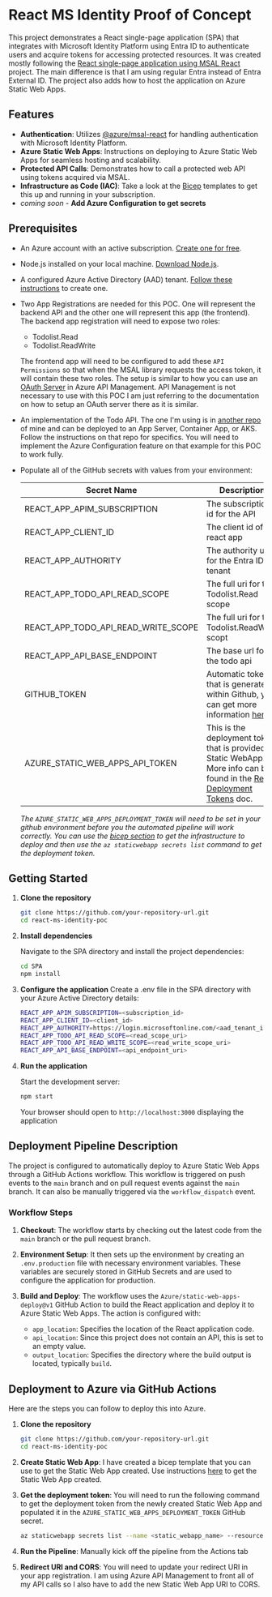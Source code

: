 # React MS Identity Proof of Concept

This project demonstrates a React single-page application (SPA) that integrates with Microsoft Identity Platform using Entra ID to authenticate users and acquire tokens for accessing protected resources.  It was created mostly following the [React single-page application using MSAL React](https://learn.microsoft.com/en-us/samples/azure-samples/ms-identity-ciam-javascript-tutorial/ms-identity-ciam-javascript-tutorial-1-sign-in-react/) project. The main difference is that I am using regular Entra instead of Entra External ID.  The project also adds how to host the application on Azure Static Web Apps.

## Features

- **Authentication**: Utilizes [@azure/msal-react](https://www.npmjs.com/package/@azure/msal-react) for handling authentication with Microsoft Identity Platform.
- **Azure Static Web Apps**: Instructions on deploying to Azure Static Web Apps for seamless hosting and scalability.
- **Protected API Calls**: Demonstrates how to call a protected web API using tokens acquired via MSAL.
- **Infrastructure as Code (IAC)**: Take a look at the [Bicep](https://github.com/anotherRedbeard/react-ms-identity-poc/tree/main/iac/bicep) templates to get this up and running in your subscription.
- *coming soon* - **Add Azure Configuration to get secrets**

## Prerequisites

- An Azure account with an active subscription. [Create one for free](https://azure.microsoft.com/en-us/free/).
- Node.js installed on your local machine. [Download Node.js](https://nodejs.org/en/download/).
- A configured Azure Active Directory (AAD) tenant. [Follow these instructions](https://docs.microsoft.com/en-us/azure/active-directory/develop/quickstart-create-new-tenant) to create one.
- Two App Registrations are needed for this POC. One will represent the backend API and the other one will represent this app (the frontend). The backend app registration will need to expose two roles:
  - Todolist.Read
  - Todolist.ReadWrite

  The frontend app will need to be configured to add these `API Permissions` so that when the MSAL library requests the access token, it will contain these two roles. The setup is similar to how you can use an [OAuth Server](https://learn.microsoft.com/en-us/azure/api-management/api-management-howto-oauth2#register-applications-with-the-oauth-server) in Azure API Management.  API Management is not necessary to use with this POC I am just referring to the documentation on how to setup an OAuth server there as it is similar.
- An implementation of the Todo API. The one I'm using is in [another repo](https://github.com/anotherRedbeard/web-api-demo-container) of mine and can be deployed to an App Server, Container App, or AKS. Follow the instructions on that repo for specifics. You will need to implement the Azure Configuration feature on that example for this POC to work fully.

- Populate all of the GitHub secrets with values from your environment:

    | Secret Name | Description |
    | ----------- | ----------- |
    |REACT_APP_APIM_SUBSCRIPTION|The subscription id for the API |
    |REACT_APP_CLIENT_ID|The client id of the react app |
    |REACT_APP_AUTHORITY|The authority url for the Entra ID tenant|
    |REACT_APP_TODO_API_READ_SCOPE|The full uri for the Todolist.Read scope|
    |REACT_APP_TODO_API_READ_WRITE_SCOPE|The full uri for the Todolist.ReadWrite scopt|
    |REACT_APP_API_BASE_ENDPOINT|The base url for the todo api|
    |GITHUB_TOKEN|Automatic token that is generate within Github, you can get more information [here](https://docs.github.com/en/actions/security-guides/automatic-token-authentication)|
    |AZURE_STATIC_WEB_APPS_API_TOKEN|This is the deployment token that is provided by Static WebApp. More info can be found in the [Reset Deployment Tokens](https://learn.microsoft.com/en-us/azure/static-web-apps/deployment-token-management) doc.|

    *The `AZURE_STATIC_WEB_APPS_DEPLOYMENT_TOKEN` will need to be set in your github environment before you the automated pipeline will work correctly. You can use the [bicep section](https://github.com/anotherRedbeard/react-ms-identity-poc/blob/main/iac/bicep/README.md) to get the infrastructure to deploy and then use the `az staticwebapp secrets list` command to get the deployment token.*

## Getting Started

1. **Clone the repository**

    ```bash
    git clone https://github.com/your-repository-url.git
    cd react-ms-identity-poc
    ```

2. **Install dependencies**

    Navigate to the SPA directory and install the project dependencies:

    ```bash
    cd SPA
    npm install
    ```

3. **Configure the application**
    Create a .env file in the SPA directory with your Azure Active Directory details:

    ```bash
    REACT_APP_APIM_SUBSCRIPTION=<subscription_id>
    REACT_APP_CLIENT_ID=<client_id>
    REACT_APP_AUTHORITY=https://login.microsoftonline.com/<aad_tenant_id>
    REACT_APP_TODO_API_READ_SCOPE=<read_scope_uri>
    REACT_APP_TODO_API_READ_WRITE_SCOPE=<read_write_scope_uri>
    REACT_APP_API_BASE_ENDPOINT=<api_endpoint_uri>
    ```

4. **Run the application**

    Start the development server:

    ```bash
    npm start
    ```

    Your browser should open to `http://localhost:3000` displaying the application

## Deployment Pipeline Description 

The project is configured to automatically deploy to Azure Static Web Apps through a GitHub Actions workflow. This workflow is triggered on push events to the `main` branch and on pull request events against the `main` branch. It can also be manually triggered via the `workflow_dispatch` event.

### Workflow Steps

1. **Checkout**: The workflow starts by checking out the latest code from the `main` branch or the pull request branch.

2. **Environment Setup**: It then sets up the environment by creating an `.env.production` file with necessary environment variables. These variables are securely stored in GitHub Secrets and are used to configure the application for production.

3. **Build and Deploy**: The workflow uses the `Azure/static-web-apps-deploy@v1` GitHub Action to build the React application and deploy it to Azure Static Web Apps. The action is configured with:
    - `app_location`: Specifies the location of the React application code.
    - `api_location`: Since this project does not contain an API, this is set to an empty value.
    - `output_location`: Specifies the directory where the build output is located, typically `build`.

## Deployment to Azure via GitHub Actions

Here are the steps you can follow to deploy this into Azure.

1. **Clone the repository**

    ```bash
    git clone https://github.com/your-repository-url.git
    cd react-ms-identity-poc
    ```

2. **Create Static Web App**: I have created a bicep template that you can use to get the Static Web App created. Use instructions [here](https://github.com/anotherRedbeard/react-ms-identity-poc/tree/main/iac/bicep) to get the Static Web App created.

3. **Get the deployment token**: You will need to run the following command to get the deployment token from the newly created Static Web App and populated it in the `AZURE_STATIC_WEB_APPS_DEPLOYMENT_TOKEN` GitHub secret.

    ```bash
    az staticwebapp secrets list --name <static_webapp_name> --resource-group <resource_group_name>
    ```

4. **Run the Pipeline**: Manually kick off the pipeline from the Actions tab

5. **Redirect URI and CORS**: You will need to update your redirect URI in your app registration. I am using Azure API Management to front all of my API calls so I also have to add the new Static Web App URI to CORS.
